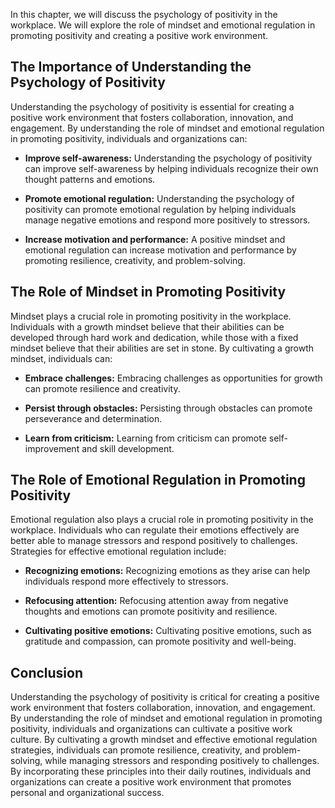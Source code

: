 
In this chapter, we will discuss the psychology of positivity in the workplace. We will explore the role of mindset and emotional regulation in promoting positivity and creating a positive work environment.

The Importance of Understanding the Psychology of Positivity
------------------------------------------------------------

Understanding the psychology of positivity is essential for creating a positive work environment that fosters collaboration, innovation, and engagement. By understanding the role of mindset and emotional regulation in promoting positivity, individuals and organizations can:

* **Improve self-awareness:** Understanding the psychology of positivity can improve self-awareness by helping individuals recognize their own thought patterns and emotions.

* **Promote emotional regulation:** Understanding the psychology of positivity can promote emotional regulation by helping individuals manage negative emotions and respond more positively to stressors.

* **Increase motivation and performance:** A positive mindset and emotional regulation can increase motivation and performance by promoting resilience, creativity, and problem-solving.

The Role of Mindset in Promoting Positivity
-------------------------------------------

Mindset plays a crucial role in promoting positivity in the workplace. Individuals with a growth mindset believe that their abilities can be developed through hard work and dedication, while those with a fixed mindset believe that their abilities are set in stone. By cultivating a growth mindset, individuals can:

* **Embrace challenges:** Embracing challenges as opportunities for growth can promote resilience and creativity.

* **Persist through obstacles:** Persisting through obstacles can promote perseverance and determination.

* **Learn from criticism:** Learning from criticism can promote self-improvement and skill development.

The Role of Emotional Regulation in Promoting Positivity
--------------------------------------------------------

Emotional regulation also plays a crucial role in promoting positivity in the workplace. Individuals who can regulate their emotions effectively are better able to manage stressors and respond positively to challenges. Strategies for effective emotional regulation include:

* **Recognizing emotions:** Recognizing emotions as they arise can help individuals respond more effectively to stressors.

* **Refocusing attention:** Refocusing attention away from negative thoughts and emotions can promote positivity and resilience.

* **Cultivating positive emotions:** Cultivating positive emotions, such as gratitude and compassion, can promote positivity and well-being.

Conclusion
----------

Understanding the psychology of positivity is critical for creating a positive work environment that fosters collaboration, innovation, and engagement. By understanding the role of mindset and emotional regulation in promoting positivity, individuals and organizations can cultivate a positive work culture. By cultivating a growth mindset and effective emotional regulation strategies, individuals can promote resilience, creativity, and problem-solving, while managing stressors and responding positively to challenges. By incorporating these principles into their daily routines, individuals and organizations can create a positive work environment that promotes personal and organizational success.
